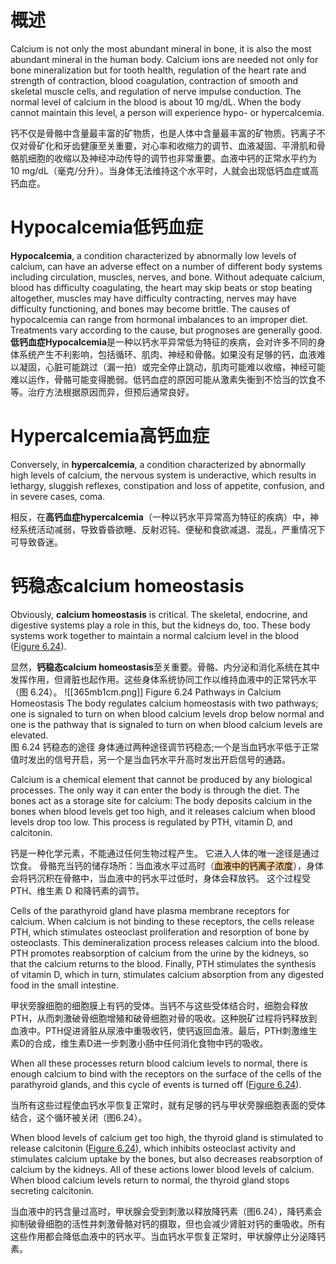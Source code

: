 # 概述

Calcium is not only the most abundant mineral in bone, it is also the most abundant mineral in the human body. Calcium ions are needed not only for bone mineralization but for tooth health, regulation of the heart rate and strength of contraction, blood coagulation, contraction of smooth and skeletal muscle cells, and regulation of nerve impulse conduction. The normal level of calcium in the blood is about 10 mg/dL. When the body cannot maintain this level, a person will experience hypo- or hypercalcemia.  

钙不仅是骨骼中含量最丰富的矿物质，也是人体中含量最丰富的矿物质。钙离子不仅对骨矿化和牙齿健康至关重要，对心率和收缩力的调节、血液凝固、平滑肌和骨骼肌细胞的收缩以及神经冲动传导的调节也非常重要。血液中钙的正常水平约为 10 mg/dL（毫克/分升）。当身体无法维持这个水平时，人就会出现低钙血症或高钙血症。
# Hypocalcemia低钙血症

**Hypocalcemia**, a condition characterized by abnormally low levels of calcium, can have an adverse effect on a number of different body systems including circulation, muscles, nerves, and bone. Without adequate calcium, blood has difficulty coagulating, the heart may skip beats or stop beating altogether, muscles may have difficulty contracting, nerves may have difficulty functioning, and bones may become brittle. The causes of hypocalcemia can range from hormonal imbalances to an improper diet. Treatments vary according to the cause, but prognoses are generally good.  
**低钙血症Hypocalcemia**是一种以钙水平异常低为特征的疾病，会对许多不同的身体系统产生不利影响，包括循环、肌肉、神经和骨骼。如果没有足够的钙，血液难以凝固，心脏可能跳过（漏一拍）或完全停止跳动，肌肉可能难以收缩，神经可能难以运作，骨骼可能变得脆弱。低钙血症的原因可能从激素失衡到不恰当的饮食不等。治疗方法根据原因而异，但预后通常良好。
# Hypercalcemia高钙血症

Conversely, in **hypercalcemia**, a condition characterized by abnormally high levels of calcium, the nervous system is underactive, which results in lethargy, sluggish reflexes, constipation and loss of appetite, confusion, and in severe cases, coma.  

相反，在**高钙血症hypercalcemia**（一种以钙水平异常高为特征的疾病）中，神经系统活动减弱，导致昏昏欲睡、反射迟钝、便秘和食欲减退、混乱，严重情况下可导致昏迷。
# 钙稳态calcium homeostasis

Obviously, **calcium homeostasis** is critical. The skeletal, endocrine, and digestive systems play a role in this, but the kidneys do, too. These body systems work together to maintain a normal calcium level in the blood ([Figure 6.24](https://openstax.org/books/anatomy-and-physiology-2e/pages/6-7-calcium-homeostasis-interactions-of-the-skeletal-system-and-other-organ-systems#fig-ch06_07_01)).  

显然，**钙稳态calcium homeostasis**至关重要。骨骼、内分泌和消化系统在其中发挥作用，但肾脏也起作用。这些身体系统协同工作以维持血液中的正常钙水平（图 6.24）。
![[365mb1cm.png]]
Figure 6.24 Pathways in Calcium Homeostasis The body regulates calcium homeostasis with two pathways; one is signaled to turn on when blood calcium levels drop below normal and one is the pathway that is signaled to turn on when blood calcium levels are elevated.  
图 6.24 钙稳态的途径 身体通过两种途径调节钙稳态;一个是当血钙水平低于正常值时发出的信号开启，另一个是当血钙水平升高时发出开启信号的通路。

Calcium is a chemical element that cannot be produced by any biological processes. The only way it can enter the body is through the diet. The bones act as a storage site for calcium: The body deposits calcium in the bones when blood levels get too high, and it releases calcium when blood levels drop too low. This process is regulated by PTH, vitamin D, and calcitonin.  

钙是一种化学元素，不能通过任何生物过程产生。
它进入人体的唯一途径是通过饮食。
骨骼充当钙的储存场所：当血液水平过高时（<mark style="background: #FFB86CA6;">血液中的钙离子浓度</mark>），身体会将钙沉积在骨骼中，当血液中的钙水平过低时，身体会释放钙。
这个过程受 PTH、维生素 D 和降钙素的调节。

Cells of the parathyroid gland have plasma membrane receptors for calcium. When calcium is not binding to these receptors, the cells release PTH, which stimulates osteoclast proliferation and resorption of bone by osteoclasts. This demineralization process releases calcium into the blood. PTH promotes reabsorption of calcium from the urine by the kidneys, so that the calcium returns to the blood. Finally, PTH stimulates the synthesis of vitamin D, which in turn, stimulates calcium absorption from any digested food in the small intestine.  

甲状旁腺细胞的细胞膜上有钙的受体。当钙不与这些受体结合时，细胞会释放PTH，从而刺激破骨细胞增殖和破骨细胞对骨的吸收。这种脱矿过程将钙释放到血液中。PTH促进肾脏从尿液中重吸收钙，使钙返回血液。最后，PTH刺激维生素D的合成，维生素D进一步刺激小肠中任何消化食物中钙的吸收。

When all these processes return blood calcium levels to normal, there is enough calcium to bind with the receptors on the surface of the cells of the parathyroid glands, and this cycle of events is turned off ([Figure 6.24](https://openstax.org/books/anatomy-and-physiology-2e/pages/6-7-calcium-homeostasis-interactions-of-the-skeletal-system-and-other-organ-systems#fig-ch06_07_01)).  

当所有这些过程使血钙水平恢复正常时，就有足够的钙与甲状旁腺细胞表面的受体结合，这个循环被关闭（图6.24）。

When blood levels of calcium get too high, the thyroid gland is stimulated to release calcitonin ([Figure 6.24](https://openstax.org/books/anatomy-and-physiology-2e/pages/6-7-calcium-homeostasis-interactions-of-the-skeletal-system-and-other-organ-systems#fig-ch06_07_01)), which inhibits osteoclast activity and stimulates calcium uptake by the bones, but also decreases reabsorption of calcium by the kidneys. All of these actions lower blood levels of calcium. When blood calcium levels return to normal, the thyroid gland stops secreting calcitonin.  

当血液中的钙含量过高时，甲状腺会受到刺激以释放降钙素（图6.24），降钙素会抑制破骨细胞的活性并刺激骨骼对钙的摄取，但也会减少肾脏对钙的重吸收。所有这些作用都会降低血液中的钙水平。当血钙水平恢复正常时，甲状腺停止分泌降钙素。